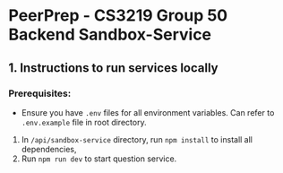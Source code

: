 # PeerPrep - CS3219 Group 50 Backend Sandbox-Service

## 1. Instructions to run services locally

### Prerequisites:
* Ensure you have `.env` files for all environment variables. Can refer to `.env.example` file in root directory.

1. In `/api/sandbox-service` directory, run `npm install` to install all dependencies,
2. Run `npm run dev` to start question service.

